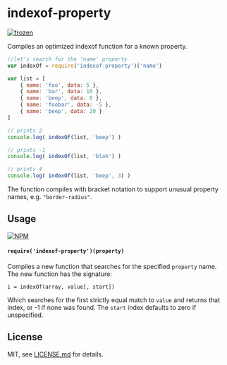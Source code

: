 # indexof-property

[![frozen](http://badges.github.io/stability-badges/dist/frozen.svg)](http://github.com/badges/stability-badges)

Compiles an optimized indexof function for a known property. 

```js
//let's search for the 'name' property
var indexOf = require('indexof-property')('name')

var list = [
	{ name: 'foo', data: 5 },
	{ name: 'bar', data: 10 },
	{ name: 'beep', data: 0 },
	{ name: 'foobar', data: -5 },
	{ name: 'beep', data: 20 }
]

// prints 2
console.log( indexOf(list, 'beep') )

// prints -1
console.log( indexOf(list, 'blah') )

// prints 4
console.log( indexOf(list, 'beep', 3) )
```

The function compiles with bracket notation to support unusual property names, e.g. `"border-radius"`.

## Usage

[![NPM](https://nodei.co/npm/indexof-property.png)](https://nodei.co/npm/indexof-property/)

#### `require('indexof-property')(property)`

Compiles a new function that searches for the specified `property` name. The new function has the signature:

```i = indexOf(array, value[, start])```

Which searches for the first strictly equal match to `value` and returns that index, or -1 if none was found. The `start` index defaults to zero if unspecified.

## License

MIT, see [LICENSE.md](http://github.com/mattdesl/indexof-property/blob/master/LICENSE.md) for details.
